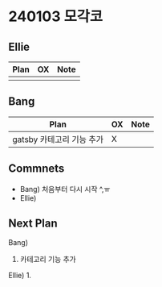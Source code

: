 # 240103 모각코

## Ellie

| Plan 	| OX 	| Note 	|
|------	|----	|------	|
|  |    |      	|


## Bang

| Plan 	| OX 	| Note 	|
|------	|----	|------	|
| gatsby 카테고리 기능 추가 |  X  |      |



## Commnets

 - Bang) 처음부터 다시 시작 ^,ㅠ
 - Ellie) 
 
## Next Plan
 Bang)
 1. 카테고리 기능 추가

 Ellie)
 1. 
